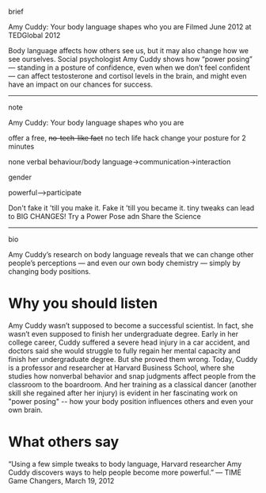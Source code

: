 
[time]:<20160526>
brief

Amy Cuddy: Your body language shapes who you are
Filmed June 2012 at TEDGlobal 2012

Body language affects how others see us, but it may also change how we see ourselves. Social psychologist Amy Cuddy shows how “power posing” — standing in a posture of confidence, even when we don’t feel confident — can affect testosterone and cortisol levels in the brain, and might even have an impact on our chances for success.

--------------------------------------------------------------------------------
note

Amy Cuddy: Your body language shapes who you are

offer a free, ~~no-tech-like fact~~ no tech life hack
change your posture for 2 minutes

none verbal behaviour/body language->communication->interaction

gender

powerful-->participate


Don't fake it 'till you make it.
Fake it 'till you became it.
tiny tweaks can lead to BIG CHANGES!
Try a Power Pose adn Share the Science

--------------------------------------------------------------------------------
bio

Amy Cuddy’s research on body language reveals that we can change other people’s perceptions — and even our own body chemistry — simply by changing body positions.
# Why you should listen
Amy Cuddy wasn’t supposed to become a successful scientist. In fact, she wasn’t even supposed to finish her undergraduate degree. Early in her college career, Cuddy suffered a severe head injury in a car accident, and doctors said she would struggle to fully regain her mental capacity and finish her undergraduate degree.
But she proved them wrong. Today, Cuddy is a professor and researcher at Harvard Business School, where she studies how nonverbal behavior and snap judgments affect people from the classroom to the boardroom. And her training as a classical dancer (another skill she regained after her injury) is evident in her fascinating work on "power posing" -- how your body position influences others and even your own brain.
# What others say
“Using a few simple tweaks to body language, Harvard researcher Amy Cuddy discovers ways to help people become more powerful.” — TIME Game Changers, March 19, 2012

